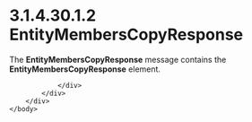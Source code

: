 <html dir="LTR" xmlns:mshelp="http://msdn.microsoft.com/mshelp" xmlns:ddue="http://ddue.schemas.microsoft.com/authoring/2003/5" xmlns:xlink="http://www.w3.org/1999/xlink" xmlns:tool="http://www.microsoft.com/tooltip">
    <head>
        <meta http-equiv="Content-Type" content="text/html; CHARSET=utf-8"></meta>
        <meta name="save" content="history"></meta>
        <title>3.1.4.30.1.2 EntityMembersCopyResponse</title>
        <xml>
            <mshelp:toctitle title="3.1.4.30.1.2 EntityMembersCopyResponse"></mshelp:toctitle>
            <mshelp:rltitle title="[MS-SSMDSWS-15]: EntityMembersCopyResponse"></mshelp:rltitle>
            <mshelp:keyword index="A" term="4458f487-5c58-4b41-bb92-66525459c980"></mshelp:keyword>
            <mshelp:attr name="DCSext.ContentType" value="open specification"></mshelp:attr>
            <mshelp:attr name="AssetID" value="4458f487-5c58-4b41-bb92-66525459c980"></mshelp:attr>
            <mshelp:attr name="TopicType" value="kbRef"></mshelp:attr>
            <mshelp:attr name="DCSext.Title" value="[MS-SSMDSWS-15]: EntityMembersCopyResponse" />
        </xml>
    </head>
    <body>
        <div id="header">
            <h1 class="heading">3.1.4.30.1.2 EntityMembersCopyResponse</h1>
        </div>
        <div id="mainSection">
            <div id="mainBody">
                <div id="allHistory" class="saveHistory"></div>
                <div id="sectionSection0" class="section" name="collapseableSection">
                    

<p>The <b>EntityMembersCopyResponse</b> message contains the <b>EntityMembersCopyResponse</b>
element.</p>


                </div>
            </div>
        </div>
    </body>
</html>